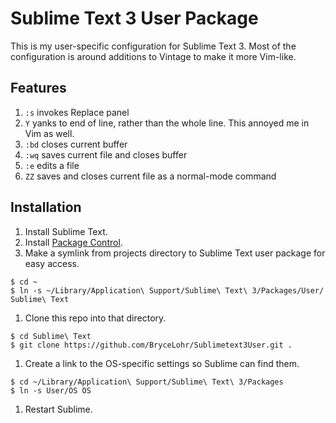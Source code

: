 Sublime Text 3 User Package
===========================

This is my user-specific configuration for Sublime Text 3. Most of the configuration is around additions to Vintage to make it more Vim-like.


Features
--------

1. `:s` invokes Replace panel
1. `Y` yanks to end of line, rather than the whole line. This annoyed me in Vim as well.
1. `:bd` closes current buffer
1. `:wq` saves current file and closes buffer
1. `:e` edits a file
1. `ZZ` saves and closes current file as a normal-mode command

Installation
------------

1. Install Sublime Text.
1. Install [Package Control](https://packagecontrol.io/installation).
1. Make a symlink from projects directory to Sublime Text user package for easy access.

  ```
  $ cd ~
  $ ln -s ~/Library/Application\ Support/Sublime\ Text\ 3/Packages/User/ Sublime\ Text
  ```

1. Clone this repo into that directory.

  ```
  $ cd Sublime\ Text
  $ git clone https://github.com/BryceLohr/Sublimetext3User.git .
  ```

1. Create a link to the OS-specific settings so Sublime can find them.

  ```
  $ cd ~/Library/Application\ Support/Sublime\ Text\ 3/Packages
  $ ln -s User/OS OS
  ```
  
1. Restart Sublime.
